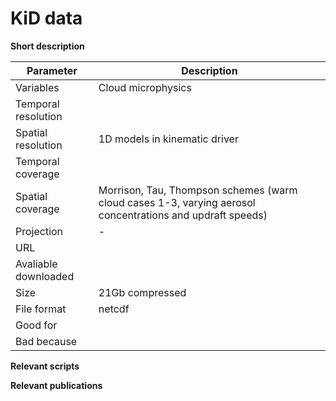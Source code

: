 # KiD data

**Short description**



| Parameter     | Description |
| ---      | ---       |
| Variables            |     Cloud microphysics      |
| Temporal resolution  |          |
| Spatial resolution   |    1D models in kinematic driver                 |
| Temporal coverage    |                     |
| Spatial coverage     |   Morrison, Tau, Thompson schemes (warm cloud cases 1-3, varying aerosol concentrations and updraft speeds)                  |
| Projection           |         -            |
| URL                  |                     |
| Avaliable downloaded |                     |
| Size                 |      21Gb compressed               |
| File format          |          netcdf           |
| Good for             |                     |
| Bad because          |                     |



**Relevant scripts**




**Relevant publications**
